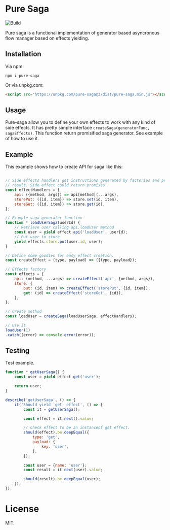 # Pure Saga

![Build](https://img.shields.io/travis/rumkin/pure-saga.svg)

Pure saga is a functional implementation of generator based asyncronous flow
manager based on effects yielding.

## Installation

Via npm:
```shell
npm i pure-saga
```

Or via unpkg.com:

```html
<script src="https://unpkg.com/pure-saga@3/dist/pure-saga.min.js"></script>
```

## Usage

Pure-saga allow you to define your own effects to work with any kind
of side effects. It has pretty simple interface `createSaga(generatorFunc, sagaEffects)`.
This function return promisified saga generator. See example of how to use it.

## Example

This example shows how to create API for saga like this:
```javascript

// Side effects handlers get instructions generated by factories and produce
// result. Side effect could return promises.
const effectHandlers = {
    api: ({method, args}) => api[method](...args),
    storePut: ({id, item}) => store.set(id, item),
    storeGet: ({id, item}) => store.get(id),
};

// Example saga generator function
function * loadUserSaga(userId) {
    // Retrieve user calling api.loadUser method
    const user = yield effect.api('loadUser', userId);
    // Put user to store
    yield effects.store.put(user.id, user);
}

// Define some goodies for easy effect creation.
const createEffect = (type, payload) => ({type, payload});

// Effects factory
const effects = {
    api: (method, ...args) => createEffect('api', {method, args}),
    store: {
        put: (id, item) => createEffect('storePut', {id, item}),
        get: (id) => createEffect('storeGet', {id}),
    },
};

// Create method
const loadUser = createSaga(loadUserSaga, effectHandlers);

// Use it
loadUser(1)
.catch((error) => console.error(error));
```

## Testing

Test example.

```javascript
function * getUserSaga() {
    const user = yield effect.get('user');

    return user;
}

describe('getUserSaga', () => {
    it('Should yield `get` effect', () => {
        const it = getUserSaga();

        const effect = it.next().value;

        // Check effect to be an instanceof get effect.
        should(effect).be.deepEqual({
            type: 'get',
            payload: {
                key: 'user',
            },
        });

        const user = {name: 'user'};
        const result = it.next(user).value;

        should(result).be.deepEqual(user);
    });
});
```

# License

MIT.
